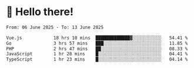 # 👋 Hello there!

<!--START_SECTION:waka-->

```txt
From: 06 June 2025 - To: 13 June 2025

Vue.js            18 hrs 10 mins  █████████████▓░░░░░░░░░░░   54.41 %
Go                3 hrs 57 mins   ███░░░░░░░░░░░░░░░░░░░░░░   11.85 %
PHP               2 hrs 47 mins   ██░░░░░░░░░░░░░░░░░░░░░░░   08.33 %
JavaScript        1 hr 28 mins    █░░░░░░░░░░░░░░░░░░░░░░░░   04.41 %
TypeScript        1 hr 23 mins    █░░░░░░░░░░░░░░░░░░░░░░░░   04.14 %
```

<!--END_SECTION:waka-->
